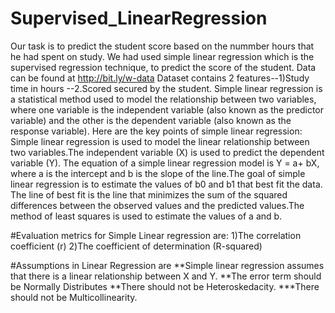 # Supervised_LinearRegression
Our task is to predict the student score based on the nummber hours that he had spent on study.
We had used simple linear regression which is the supervised regression technique, to predict the score of the student.
Data can be found at http://bit.ly/w-data
Dataset contains 2 features--1)Study time in hours
                           --2.Scored secured by the student.
 Simple linear regression is a statistical method used to model the relationship between two variables, where one variable is the independent variable (also known as the predictor variable) and the other is the dependent variable (also known as the response variable). Here are the key points of simple linear regression:
Simple linear regression is used to model the linear relationship between two variables.The independent variable (X) is used to predict the dependent variable (Y).
The equation of a simple linear regression model is Y = a+ bX, where a is the intercept and b is the slope of the line.The goal of simple linear regression is to estimate the values of b0 and b1 that best fit the data.
The line of best fit is the line that minimizes the sum of the squared differences between the observed values and the predicted values.The method of least squares is used to estimate the values of a and b.



#Evaluation metrics for Simple Linear regression are:
1)The correlation coefficient (r)
2)The coefficient of determination (R-squared) 

#Assumptions in Linear Regression are
**Simple linear regression assumes that there is a linear relationship between X and Y.
**The error term should be Normally Distributes
**There should not be Heteroskedacity.
***There should not be Multicollinearity.





